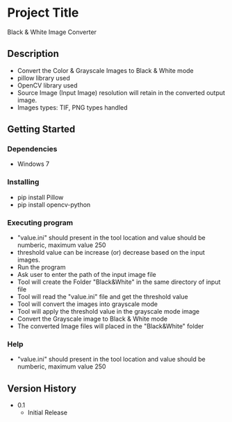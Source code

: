 # Project Title

Black & White Image Converter

## Description

* Convert the Color & Grayscale Images to Black & White mode
* pillow library used
* OpenCV library used
* Source Image (Input Image) resolution will retain in the converted output image.
* Images types: TIF, PNG types handled

## Getting Started

### Dependencies

* Windows 7

### Installing

* pip install Pillow
* pip install opencv-python

### Executing program

* "value.ini" should present in the tool location and value should be numberic, maximum value 250
* threshold value can be increase (or) decrease based on the input images.
* Run the program
* Ask user to enter the path of the input image file
* Tool will create the Folder "Black&White" in the same directory of input file
* Tool will read the "value.ini" file and get the threshold value
* Tool will convert the images into grayscale mode
* Tool will apply the threshold value in the grayscale mode image
* Convert the Grayscale image to Black & White mode
* The converted Image files will placed in the "Black&White" folder

### Help
* "value.ini" should present in the tool location and value should be numberic, maximum value 250

## Version History

* 0.1
    * Initial Release
